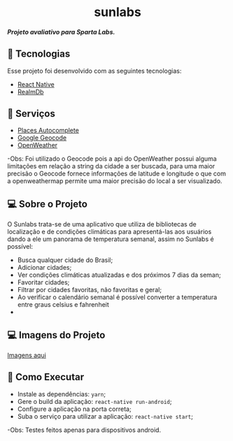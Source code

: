 <h1 align="center">
  sunlabs
</h1>

<h5 >
  Projeto avaliativo para Sparta Labs.
</h5>

## :rocket: Tecnologias
Esse projeto foi desenvolvido com as seguintes tecnologias:

- [React Native](https://facebook.github.io/react-native/)
- [RealmDb](https://docs.mongodb.com/realm/)

## :rocket: Serviços
- [Places Autocomplete](https://developers.google.com/maps/documentation/javascript/places-autocomplete)
- [Google Geocode](https://developers.google.com/maps/documentation/geocoding/overview)
- [OpenWeather](https://openweathermap.org/)

-Obs: Foi utilizado o Geocode pois a api do OpenWeather possui alguma limitações em relação a string da cidade a ser buscada, para uma maior precisão o Geocode fornece informações de latitude e longitude o que com a openweathermap permite uma maior precisão do local a ser visualizado.

## 💻 Sobre o Projeto

<p>O Sunlabs trata-se de uma aplicativo que utiliza de bibliotecas de localização e de condições climáticas para apresentá-las aos usuários dando a ele um panorama de temperatura semanal, assim no Sunlabs é possível:
  <ul>
    <li>Busca qualquer cidade do Brasil;</li>
    <li>Adicionar cidades;</li>
    <li>Ver condições climáticas atualizadas e dos próximos 7 dias da seman;</li>
    <li>Favoritar cidades;</li>
    <li>Filtrar por cidades favoritas, não favoritas e geral;</li>
    <li>Ao verificar o calendário semanal é possível converter a temperatura entre graus celsius e fahrenheit<li>
  </ul>
<p>
 
## 💻 Imagens do Projeto
[Imagens aqui](https://drive.google.com/drive/folders/1K90EPzfZL34yHZ0BujmsmPsPMRGN92Es?usp=sharing)

## 🤔 Como Executar


- Instale as dependências: `yarn`;
- Gere o build da aplicação: `react-native run-android`;
- Configure a aplicação na porta correta;
- Suba o serviço para utilizar a aplicação: `react-native start`;

-Obs: Testes feitos apenas para dispositivos android.
